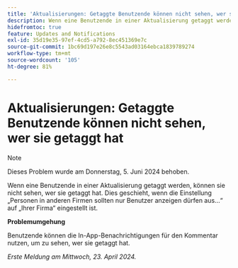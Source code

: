 ```yaml
---
title: 'Aktualisierungen: Getaggte Benutzende können nicht sehen, wer sie getaggt hat'
description: Wenn eine Benutzende in einer Aktualisierung getaggt werden, können sie nicht sehen, wer sie getaggt hat. Dies tritt auf, wenn die Einstellung Personen in anderen Unternehmen sollten nur Benutzer von… anzeigen auf Ihre Firma eingestellt ist.
hidefromtoc: true
feature: Updates and Notifications
exl-id: 35d19e35-97ef-4cd5-a792-8ec451369e7c
source-git-commit: 1bc69d197e26e8c5543ad03164ebca1839789274
workflow-type: tm+mt
source-wordcount: '105'
ht-degree: 81%

---
```


# Aktualisierungen: Getaggte Benutzende können nicht sehen, wer sie getaggt hat

>[!NOTE]
>
>Dieses Problem wurde am Donnerstag, 5. Juni 2024 behoben.

Wenn eine Benutzende in einer Aktualisierung getaggt werden, können sie nicht sehen, wer sie getaggt hat. Dies geschieht, wenn die Einstellung „Personen in anderen Firmen sollten nur Benutzer anzeigen dürfen aus...“ auf „Ihrer Firma“ eingestellt ist.

**Problemumgehung**

Benutzende können die In-App-Benachrichtigungen für den Kommentar nutzen, um zu sehen, wer sie getaggt hat.

_Erste Meldung am Mittwoch, 23. April 2024._

